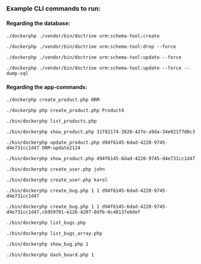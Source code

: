 ### Example CLI commands to run:

#### Regarding the database:

`./dockerphp ./vendor/bin/doctrine orm:schema-tool:create`

`./dockerphp ./vendor/bin/doctrine orm:schema-tool:drop --force`

`./dockerphp ./vendor/bin/doctrine orm:schema-tool:update --force`

`./dockerphp ./vendor/bin/doctrine orm:schema-tool:update --force --dump-sql`

#### Regarding the app-commands:

`./dockerphp create_product.php ORM`

`./dockerphp php create_product.php Product4`

`./bin/dockerphp list_products.php` 

`./bin/dockerphp show_product.php 31f82174-3820-427e-a9da-34e021f7d0c3` 

`./bin/dockerphp update_product.php d94f6145-6dad-4220-9745-d4e731cc1d47 ORM-update2124`

`./bin/dockerphp show_product.php d94f6145-6dad-4220-9745-d4e731cc1d47`

`./bin/dockerphp create_user.php john`

`./bin/dockerphp create_user.php karol`

`./bin/dockerphp create_bug.php 1 1 d94f6145-6dad-4220-9745-d4e731cc1d47`

`./bin/dockerphp create_bug.php 1 1 d94f6145-6dad-4220-9745-d4e731cc1d47,cb959701-e126-4207-8dfb-6c48137e6def`

`./bin/dockerphp list_bugs.php` 

`./bin/dockerphp list_bugs_array.php` 

`./bin/dockerphp show_bug.php 1`

`./bin/dockerphp dash_board.php 1`


